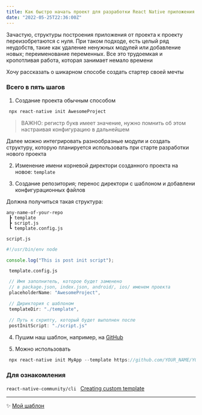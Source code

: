 ```yaml
---
title: Как быстро начать проект для разработки React Native приложения
date: "2022-05-25T22:36:00Z"
---
```


Зачастую, структуры построения приложения от проекта к проекту переизобретаются с нуля. При таком подходе, есть целый ряд неудобств, такие как удаление ненужных модулей или добавление новых; переименование переменных. Все это трудоемкая и кропотливая работа, которая занимает немало времени

Хочу рассказать о шикарном способе создать стартер своей мечты

### Всего в пять шагов

1.  Создание проекта обычным способом
```js
 npx react-native init AwesomeProject
```
> ВАЖНО: регистр букв имеет значение, нужно помнить об этом настраивая конфигурацию в дальнейшем

Далее можно интегрировать разнообразные модули и создать структуру, которую планируется использовать при старте разработки нового проекта

2. Изменение имени корневой директори созданного проекта на новое:  `template`

3. Создание репозитория; перенос директори с шаблоном и добавлени конфигурационных файлов

Должна получиться такая структура:

```tree
any-name-of-your-repo
 ┣ template
 ┣ script.js
 ┗ template.config.js
```

`script.js`
```js
#!/usr/bin/env node

console.log("This is post init script");
```

` template.config.js`
```js
 // Имя заполнитель, которое будет заменено
 // в package.json, index.json, android/, ios/ именем проекта
 placeholderName: "AwesomeProject",

 // Дириктория с шаблоном
 templateDir: "./template",

 // Путь к скрипту, который будет выполнен после
 postInitScript: "./script.js"
```

4. Пушим наш шаблон, например, на [GitHub](https://github.com)

5. Можно использовать 
```js 
 npx react-native init MyApp --template https://github.com/YOUR_NAME/YOUR_REPO_NAME
```

### Для ознакомления
`react-native-community/cli ` [Creating custom template](https://github.com/react-native-community/cli/blob/master/docs/init.md#creating-custom-templatehttps://github.com/react-native-community/cli/blob/master/docs/init.md#creating-custom-template)

___

✨ [Мой шаблон](https://github.com/sergeiivanow/react-native-fsd-templete#-react-native-feature-sliced-design-template)
